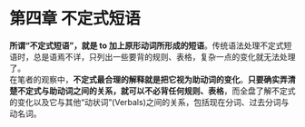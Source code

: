 # 第四章 不定式短语

**所谓“不定式短语”，就是 to 加上原形动词所形成的短语**。传统语法处理不定式短语时，总是语焉不详，只列出一些要背的规则、表格，复杂一点的变化就无法处理了。  
在笔者的观察中，**不定式最合理的解释就是把它视为助动词的变化**。<b>只要确实弄清楚**不定式与助动词之间的关系**，就可以不必背任何规则、表格</b>，而全盘了解不定式的变化以及它与其他“动状词”(Verbals)之间的关系，包括现在分词、过去分词与动名词。